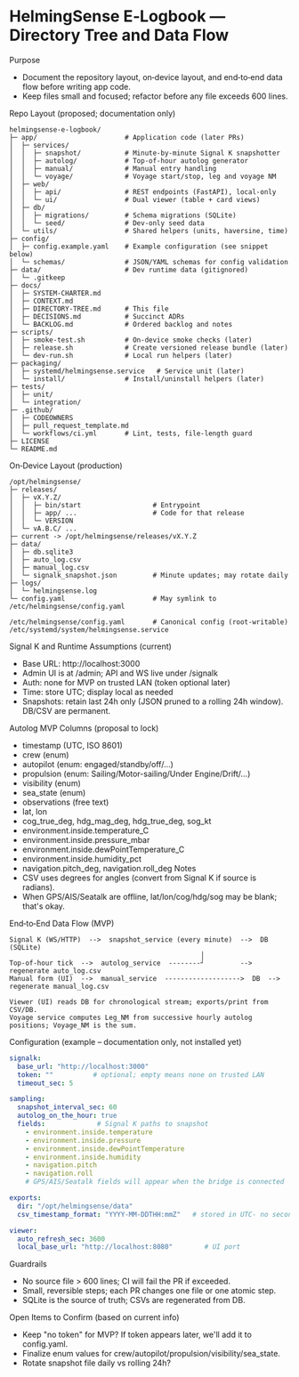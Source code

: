 # HelmingSense E‑Logbook — Directory Tree and Data Flow

Purpose
- Document the repository layout, on‑device layout, and end‑to‑end data flow before writing app code.
- Keep files small and focused; refactor before any file exceeds 600 lines.

Repo Layout (proposed; documentation only)
```
helmingsense-e-logbook/
├─ app/                      # Application code (later PRs)
│  ├─ services/
│  │  ├─ snapshot/           # Minute-by-minute Signal K snapshotter
│  │  ├─ autolog/            # Top-of-hour autolog generator
│  │  ├─ manual/             # Manual entry handling
│  │  └─ voyage/             # Voyage start/stop, leg and voyage NM
│  ├─ web/
│  │  ├─ api/                # REST endpoints (FastAPI), local-only
│  │  └─ ui/                 # Dual viewer (table + card views)
│  ├─ db/
│  │  ├─ migrations/         # Schema migrations (SQLite)
│  │  └─ seed/               # Dev-only seed data
│  └─ utils/                 # Shared helpers (units, haversine, time)
├─ config/
│  ├─ config.example.yaml    # Example configuration (see snippet below)
│  └─ schemas/               # JSON/YAML schemas for config validation
├─ data/                     # Dev runtime data (gitignored)
│  └─ .gitkeep
├─ docs/
│  ├─ SYSTEM-CHARTER.md
│  ├─ CONTEXT.md
│  ├─ DIRECTORY-TREE.md      # This file
│  ├─ DECISIONS.md           # Succinct ADRs
│  └─ BACKLOG.md             # Ordered backlog and notes
├─ scripts/
│  ├─ smoke-test.sh          # On-device smoke checks (later)
│  ├─ release.sh             # Create versioned release bundle (later)
│  └─ dev-run.sh             # Local run helpers (later)
├─ packaging/
│  ├─ systemd/helmingsense.service   # Service unit (later)
│  └─ install/               # Install/uninstall helpers (later)
├─ tests/
│  ├─ unit/
│  └─ integration/
├─ .github/
│  ├─ CODEOWNERS
│  ├─ pull_request_template.md
│  └─ workflows/ci.yml       # Lint, tests, file-length guard
├─ LICENSE
└─ README.md
```

On‑Device Layout (production)
```
/opt/helmingsense/
├─ releases/
│  ├─ vX.Y.Z/
│  │  ├─ bin/start                  # Entrypoint
│  │  ├─ app/ ...                   # Code for that release
│  │  └─ VERSION
│  └─ vA.B.C/ ...
├─ current -> /opt/helmingsense/releases/vX.Y.Z
├─ data/
│  ├─ db.sqlite3
│  ├─ auto_log.csv
│  ├─ manual_log.csv
│  └─ signalk_snapshot.json         # Minute updates; may rotate daily
├─ logs/
│  └─ helmingsense.log
└─ config.yaml                      # May symlink to /etc/helmingsense/config.yaml

/etc/helmingsense/config.yaml       # Canonical config (root-writable)
/etc/systemd/system/helmingsense.service
```

Signal K and Runtime Assumptions (current)
- Base URL: http://localhost:3000
- Admin UI is at /admin; API and WS live under /signalk
- Auth: none for MVP on trusted LAN (token optional later)
- Time: store UTC; display local as needed
- Snapshots: retain last 24h only (JSON pruned to a rolling 24h window). DB/CSV are permanent.

Autolog MVP Columns (proposal to lock)
- timestamp (UTC, ISO 8601)
- crew (enum)
- autopilot (enum: engaged/standby/off/…)
- propulsion (enum: Sailing/Motor-sailing/Under Engine/Drift/…)
- visibility (enum)
- sea_state (enum)
- observations (free text)
- lat, lon
- cog_true_deg, hdg_mag_deg, hdg_true_deg, sog_kt
- environment.inside.temperature_C
- environment.inside.pressure_mbar
- environment.inside.dewPointTemperature_C
- environment.inside.humidity_pct
- navigation.pitch_deg, navigation.roll_deg
Notes
- CSV uses degrees for angles (convert from Signal K if source is radians).
- When GPS/AIS/Seatalk are offline, lat/lon/cog/hdg/sog may be blank; that's okay.

End‑to‑End Data Flow (MVP)
```
Signal K (WS/HTTP)  -->  snapshot_service (every minute)  -->  DB (SQLite)
                                                │
Top-of-hour tick  -->  autolog_service  --------┘         -->  regenerate auto_log.csv
Manual form (UI)  -->  manual_service  ------------------->  DB  -->  regenerate manual_log.csv

Viewer (UI) reads DB for chronological stream; exports/print from CSV/DB.
Voyage service computes Leg_NM from successive hourly autolog positions; Voyage_NM is the sum.
```

Configuration (example – documentation only, not installed yet)
```yaml
signalk:
  base_url: "http://localhost:3000"
  token: ""          # optional; empty means none on trusted LAN
  timeout_sec: 5

sampling:
  snapshot_interval_sec: 60
  autolog_on_the_hour: true
  fields:             # Signal K paths to snapshot
    - environment.inside.temperature
    - environment.inside.pressure
    - environment.inside.dewPointTemperature
    - environment.inside.humidity
    - navigation.pitch
    - navigation.roll
    # GPS/AIS/Seatalk fields will appear when the bridge is connected

exports:
  dir: "/opt/helmingsense/data"
  csv_timestamp_format: "YYYY-MM-DDTHH:mmZ"   # stored in UTC- no seconds

viewer:
  auto_refresh_sec: 3600
  local_base_url: "http://localhost:8080"        # UI port
```

Guardrails
- No source file > 600 lines; CI will fail the PR if exceeded.
- Small, reversible steps; each PR changes one file or one atomic step.
- SQLite is the source of truth; CSVs are regenerated from DB.

Open Items to Confirm (based on current info)
- Keep "no token" for MVP? If token appears later, we'll add it to config.yaml.
- Finalize enum values for crew/autopilot/propulsion/visibility/sea_state.
- Rotate snapshot file daily vs rolling 24h?
